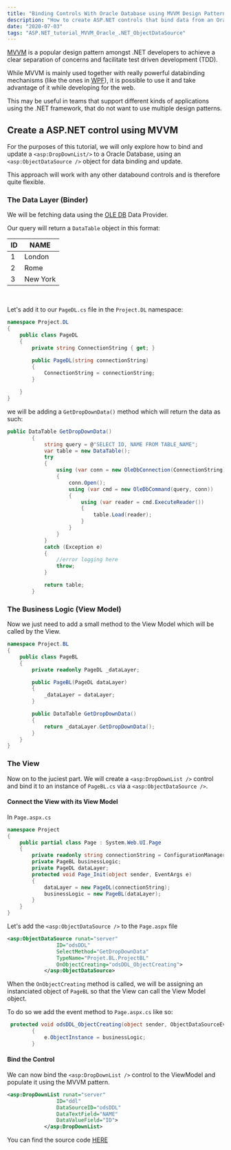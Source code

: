 ```yaml
---
title: "Binding Controls With Oracle Database using MVVM Design Pattern in ASP.NET"
description: "How to create ASP.NET controls that bind data from an Oracle Database using MVVM"
date: "2020-07-03"
tags: "ASP.NET_tutorial_MVVM_Oracle_.NET_ObjectDataSource"
---
```

[MVVM](https://en.wikipedia.org/wiki/Model%E2%80%93view%E2%80%93viewmodel) is a popular design pattern amongst .NET developers to achieve a clear separation of concerns and facilitate test driven development (TDD).

While MVVM is mainly used together with really powerful databinding mechanisms (like the ones in [WPF](https://en.wikipedia.org/wiki/Windows_Presentation_Foundation)), it is possible to use it and take advantage of it while developing for the web.

This may be useful in teams that support different kinds of applications using the .NET framework, that do not want to use multiple design patterns.

## Create a ASP.NET control using MVVM

For the purposes of this tutorial, we will only explore how to bind and update a `<asp:DropDownList/>` to a Oracle Database, using an `<asp:ObjectDataSource />` object for data binding and update.

This approach will work with any other databound controls and is therefore quite flexible.

### The Data Layer (Binder)

We will be fetching data using the [OLE DB](https://docs.microsoft.com/en-us/dotnet/api/system.data.oledb?view=dotnet-plat-ext-3.1) Data Provider.

Our query will return a `DataTable` object in this format:

| ID | NAME     |
|----|----------|
| 1  | London   |
| 2  | Rome     |
| 3  | New York |

<br/>

Let's add it to our `PageDL.cs` file in the `Project.DL` namespace:

```csharp
namespace Project.DL
{
    public class PageDL
    {
        private string ConnectionString { get; }

        public PageDL(string connectionString)
        {
            ConnectionString = connectionString;
        }

    }
}
```
we will be adding a `GetDropDownData()` method which will return the data as such:

```csharp
public DataTable GetDropDownData()
        {
            string query = @"SELECT ID, NAME FROM TABLE_NAME";
            var table = new DataTable();
            try
            {
                using (var conn = new OleDbConnection(ConnectionString))
                {
                    conn.Open();
                    using (var cmd = new OleDbCommand(query, conn))
                    {
                        using (var reader = cmd.ExecuteReader())
                        {
                            table.Load(reader);
                        }
                    }
                }
            }
            catch (Exception e)
            {
                //error logging here
                throw;
            }

            return table;
        }
```

### The Business Logic (View Model)

Now we just need to add a small method to the View Model which will be called by the View.

```csharp
namespace Project.BL
{
    public class PageBL
    {
        private readonly PageDL _dataLayer;

        public PageBL(PageDL dataLayer)
        {
            _dataLayer = dataLayer;
        }

        public DataTable GetDropDownData()
        {
            return _dataLayer.GetDropDownData();
        }
    }
}
```

### The View

Now on to the juciest part. We will create a `<asp:DropDownList />` control and bind it to an instance of `PageBL.cs` via a `<asp:ObjectDataSource />`.

#### Connect the View with its View Model
In `Page.aspx.cs`

```csharp
namespace Project
{
    public partial class Page : System.Web.UI.Page
    {
        private readonly string connectionString = ConfigurationManager.ConnectionStrings["CS"].ConnectionString.ToString();
        private PageBL businessLogic;
        private PageDL dataLayer;
        protected void Page_Init(object sender, EventArgs e)
        {
            dataLayer = new PageDL(connectionString);
            businessLogic = new PageBL(dataLayer);
        }
    }
}
```

Let's add the `<asp:ObjectDataSource />` to the `Page.aspx` file

```xml
<asp:ObjectDataSource runat="server"
                ID="odsDDL"
                SelectMethod="GetDropDownData"
                TypeName="Projet.BL.ProjectBL"
                OnObjectCreating="odsDDL_ObjectCreating">              
            </asp:ObjectDataSource>
```
When the `OnObjectCreating` method is called, we will be assigning an instanciated object of `PageBL` so that the View can call the View Model object.

To do so we add the event method to `Page.aspx.cs` like so:

```csharp
 protected void odsDDL_ObjectCreating(object sender, ObjectDataSourceEventArgs e)
        {
            e.ObjectInstance = businessLogic;
        }
```


#### Bind the Control

We can now bind the `<asp:DropDownList />` control to the ViewModel and populate it using the MVVM pattern.

```xml
<asp:DropDownList runat="server" 
                ID="ddl"
                DataSourceID="odsDDL"
                DataTextField="NAME"
                DataValueField="ID">
            </asp:DropDownList>
```

You can find the source code [HERE](https://github.com/danilo-delbusso/blog/blob/master/content/blog/binding-controls-with-database-using-MVVM/source)